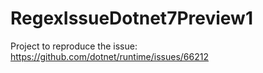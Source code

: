 # RegexIssueDotnet7Preview1

Project to reproduce the issue: https://github.com/dotnet/runtime/issues/66212
